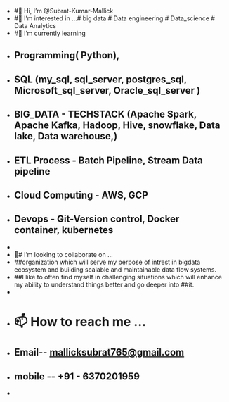 - #👋 Hi, I’m @Subrat-Kumar-Mallick
- #👀 I’m interested in ...# big data  # Data engineering # Data_science # Data Analytics
- #🌱 I’m currently learning   
-    ## Programming( Python), 
-    ## SQL (my_sql, sql_server, postgres_sql, Microsoft_sql_server, Oracle_sql_server )
-    ## BIG_DATA - TECHSTACK (Apache Spark, Apache Kafka, Hadoop, Hive, snowflake, Data lake, Data warehouse,)
-    ## ETL Process - Batch Pipeline, Stream Data pipeline
-    ## Cloud Computing - AWS, GCP
-    ## Devops - Git-Version control, Docker container, kubernetes
-                           
- 💞️# I’m looking to collaborate on ...
-    ##organization which will serve my perpose of intrest in bigdata ecosystem and building scalable and maintainable data flow systems.
-    ##I like to often find myself in challenging situations which will enhance my ability to understand things better and go deeper into                                      ##it. 
-
- # 📫 How to reach me ...
- ## Email-- mallicksubrat765@gmail.com
- ## mobile -- +91 - 6370201959
-  

<!---
Subrat-Mallick/Subrat-Mallick is a ✨ special ✨ repository because its `README.md` (this file) appears on your GitHub profile.
You can click the Preview link to take a look at your changes.
--->
